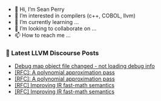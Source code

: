 - 👋 Hi, I’m Sean Perry
- 👀 I’m interested in compilers (c++, COBOL, llvm)
- 🌱 I’m currently learning ...
- 💞️ I’m looking to collaborate on ...
- 📫 How to reach me ...

<!---
s66perry/s66perry is a ✨ special ✨ repository because its `README.md` (this file) appears on your GitHub profile.
You can click the Preview link to take a look at your changes.
--->
### 📕 Latest LLVM Discourse Posts

<!-- DISCOURSE-LLVM:START -->
- [Debug map object file changed - not loading debug info](https://discourse.llvm.org/t/debug-map-object-file-changed-not-loading-debug-info/79303#post_1)
- [[RFC]: A polynomial approximation pass](https://discourse.llvm.org/t/rfc-a-polynomial-approximation-pass/79301#post_2)
- [[RFC]: A polynomial approximation pass](https://discourse.llvm.org/t/rfc-a-polynomial-approximation-pass/79301#post_1)
- [[RFC] Improving IR fast-math semantics](https://discourse.llvm.org/t/rfc-improving-ir-fast-math-semantics/78736?page=2#post_23)
- [[RFC] Improving IR fast-math semantics](https://discourse.llvm.org/t/rfc-improving-ir-fast-math-semantics/78736?page=2#post_22)
<!-- DISCOURSE-LLVM:END -->
